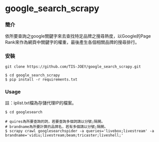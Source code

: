 # google_search_scrapy
### 簡介
依所要查詢之google關鍵字來去查找特定品牌之搜尋熱度，以Google的Page Rank來作為網頁中關鍵字的權重，最後產生各個相關品牌的搜尋排行。

### 安裝
```
git clone https://github.com/TIS-JOEY/google_search_scrapy.git
```
```
$ cd google_search_scrapy
$ pip install -r requirements.txt
```

### Usage

註：iplist.txt檔為存儲代理IP的檔案。
```
$ cd googlesearch

# quires為所要查詢的詞，若要查詢多個詞請以分號;隔開。
# brandname為所要計算的品牌名，若有多個請以分號;隔開。
$ scrapy crawl googlesearchspider -a queries='livebox;livestream' -a brandname='vidiu;livestream;beam;tricaster;liveshell;'
```


